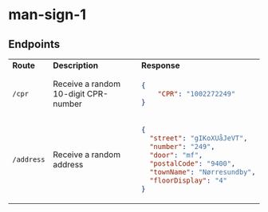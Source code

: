 # man-sign-1

## Endpoints

<table>
<tr>
<td> <strong>Route</strong> </td> <td> <strong>Description</strong> </td> <td> <strong>Response</strong> </td>
</tr>
<tr>
<td> <code>/cpr</code> </td>
<td> Receive a random 10-digit CPR-number </td>
<td>

```json
{
    "CPR": "1002272249"
}
```

<tr>
<td><code>/address</code></td>
<td>Receive a random address</td>
<td>

```json
{
  "street": "gIKoXUåJeVT",
  "number": "249",
  "door": "mf",
  "postalCode": "9400",
  "townName": "Nørresundby",
  "floorDisplay": "4"
}
```

</td>
</tr>

</td>
</tr>
</td>
</tr>
</table>
